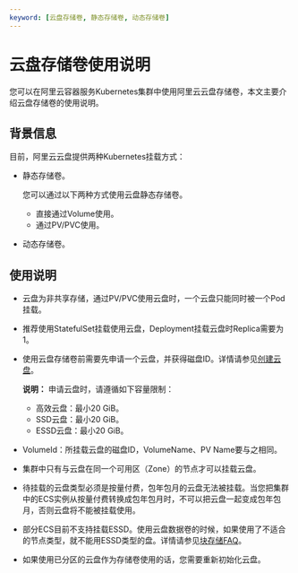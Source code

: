 ```yaml
---
keyword: [云盘存储卷, 静态存储卷, 动态存储卷]
---
```


# 云盘存储卷使用说明

您可以在阿里云容器服务Kubernetes集群中使用阿里云云盘存储卷，本文主要介绍云盘存储卷的使用说明。

## 背景信息

目前，阿里云云盘提供两种Kubernetes挂载方式：

-   静态存储卷。

    您可以通过以下两种方式使用云盘静态存储卷。

    -   直接通过Volume使用。
    -   通过PV/PVC使用。
-   动态存储卷。

## 使用说明

-   云盘为非共享存储，通过PV/PVC使用云盘时，一个云盘只能同时被一个Pod挂载。
-   推荐使用StatefulSet挂载使用云盘，Deployment挂载云盘时Replica需要为1。
-   使用云盘存储卷前需要先申请一个云盘，并获得磁盘ID。详情请参见[创建云盘](/intl.zh-CN/块存储/云盘/创建云盘/创建云盘.md)。

    **说明：** 申请云盘时，请遵循如下容量限制：

    -   高效云盘：最小20 GiB。
    -   SSD云盘：最小20 GiB。
    -   ESSD云盘：最小20 GiB。
-   VolumeId：所挂载云盘的磁盘ID，VolumeName、PV Name要与之相同。
-   集群中只有与云盘在同一个可用区（Zone）的节点才可以挂载云盘。
-   待挂载的云盘类型必须是按量付费，包年包月的云盘无法被挂载。当您把集群中的ECS实例从按量付费转换成包年包月时，不可以把云盘一起变成包年包月，否则云盘将不能被挂载使用。
-   部分ECS目前不支持挂载ESSD。使用云盘数据卷的时候，如果使用了不适合的节点类型，就不能用ESSD类型的盘。详情请参见[块存储FAQ](/intl.zh-CN/块存储/块存储FAQ.md)。
-   如果使用已分区的云盘作为存储卷使用的话，您需要重新初始化云盘。

